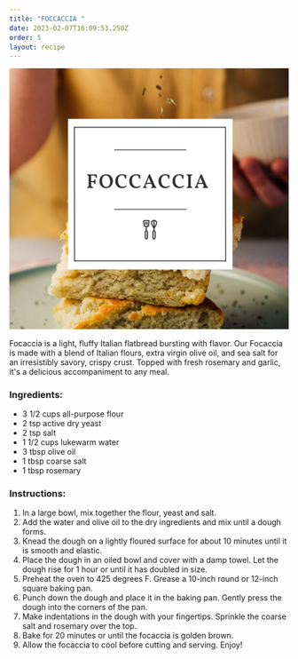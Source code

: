 ```yaml
---
title: "FOCCACCIA "
date: 2023-02-07T16:09:53.250Z
order: 5
layout: recipe
---
```



![](../uploads/foc.jpg)

Focaccia is a light, fluffy Italian flatbread bursting with flavor. Our Focaccia is made with a blend of Italian flours, extra virgin olive oil, and sea salt for an irresistibly savory, crispy crust. Topped with fresh rosemary and garlic, it's a delicious accompaniment to any meal.

### Ingredients:

* 3 1/2 cups all-purpose flour
* 2 tsp active dry yeast
* 2 tsp salt
* 1 1/2 cups lukewarm water
* 3 tbsp olive oil
* 1 tbsp coarse salt
* 1 tbsp rosemary

### Instructions:

1. In a large bowl, mix together the flour, yeast and salt. 
2. Add the water and olive oil to the dry ingredients and mix until a dough forms. 
3. Knead the dough on a lightly floured surface for about 10 minutes until it is smooth and elastic. 
4. Place the dough in an oiled bowl and cover with a damp towel. Let the dough rise for 1 hour or until it has doubled in size. 
5. Preheat the oven to 425 degrees F. Grease a 10-inch round or 12-inch square baking pan.
6. Punch down the dough and place it in the baking pan. Gently press the dough into the corners of the pan.
7. Make indentations in the dough with your fingertips. Sprinkle the coarse salt and rosemary over the top. 
8. Bake for 20 minutes or until the focaccia is golden brown. 
9. Allow the focaccia to cool before cutting and serving. Enjoy!